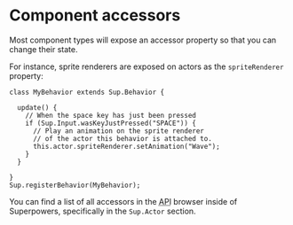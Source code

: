 # Component accessors

Most component types will expose an accessor property so that you can change their state.

For instance, sprite renderers are exposed on actors as the `spriteRenderer` property:

```
class MyBehavior extends Sup.Behavior {

  update() {
    // When the space key has just been pressed
    if (Sup.Input.wasKeyJustPressed("SPACE")) {
      // Play an animation on the sprite renderer
      // of the actor this behavior is attached to.
      this.actor.spriteRenderer.setAnimation("Wave");
    }
  }

}
Sup.registerBehavior(MyBehavior);
```

You can find a list of all accessors in the <abbr title="Application Programming Interface">API</abbr> browser inside of Superpowers, specifically in the `Sup.Actor` section.